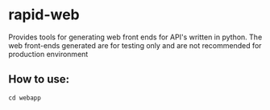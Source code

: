 # rapid-web
Provides tools for generating web front ends for API's written in python. 
The web front-ends generated are for testing only and are not recommended for production environment

## How to use:
```git clone https://github.com/Austin-rgb
cd webapp
```
